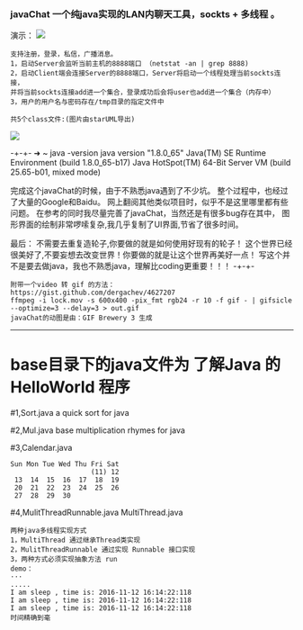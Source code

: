 ### javaChat 一个纯java实现的LAN内聊天工具，sockts + 多线程 。
演示：
![](https://github.com/LockGit/javaChat/blob/master/doc/javaChatPro.gif)

```
支持注册，登录，私信，广播消息。
1，启动Server会监听当前主机的8888端口 （netstat -an | grep 8888)
2，启动Client端会连接Server的8888端口，Server将启动一个线程处理当前sockts连接，
并将当前sockts连接add进一个集合，登录成功后会将user也add进一个集合（内存中）
3，用户的用户名与密码存在/tmp目录的指定文件中

共5个class文件:(图片由starUML导出)
```
![](https://github.com/LockGit/javaChat/blob/master/doc/javaChat.png)

-+-+-
➜  ~ java -version
java version "1.8.0_65"
Java(TM) SE Runtime Environment (build 1.8.0_65-b17)
Java HotSpot(TM) 64-Bit Server VM (build 25.65-b01, mixed mode)

完成这个javaChat的时候，由于不熟悉java遇到了不少坑。
整个过程中，也经过了大量的Google和Baidu。
网上翻阅其他类似项目时，似乎不是这里哪里都有些问题。
在参考的同时我尽量完善了javaChat，当然还是有很多bug存在其中，
图形界面的绘制非常啰嗦复杂,我几乎复制了UI界面,节省了很多时间。

最后：
	不需要去重复造轮子,你要做的就是如何使用好现有的轮子！
	这个世界已经很美好了,不要妄想去改变世界！你要做的就是让这个世界再美好一点！
	写这个并不是要去做java，我也不熟悉java，理解比coding更重要！！！
-+-+-




```
附带一个video 转 gif 的方法：
https://gist.github.com/dergachev/4627207
ffmpeg -i lock.mov -s 600x400 -pix_fmt rgb24 -r 10 -f gif - | gifsicle --optimize=3 --delay=3 > out.gif
javaChat的动图是由：GIF Brewery 3 生成
```


---
# base目录下的java文件为 了解Java 的 HelloWorld 程序

#1,Sort.java
a quick sort for java 

#2,Mul.java
base multiplication rhymes for java

#3,Calendar.java
```
Sun Mon Tue Wed Thu Fri Sat
					(11) 12
 13  14  15  16  17  18  19
 20  21  22  23  24  25  26
 27  28  29  30 
```

#4,MulitThreadRunnable.java   MultiThread.java
```
两种java多线程实现方式
1，MultiThread 通过继承Thread类实现
2，MulitThreadRunnable 通过实现 Runnable 接口实现
3，两种方式必须实现抽象方法 run
demo：
···
.....
I am sleep , time is: 2016-11-12 16:14:22:118
I am sleep , time is: 2016-11-12 16:14:22:118
I am sleep , time is: 2016-11-12 16:14:22:118
时间精确到毫
```
